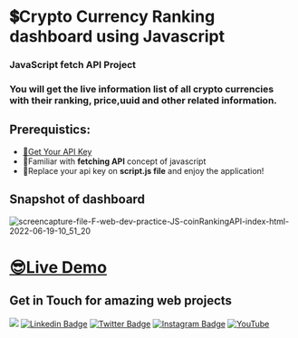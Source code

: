 # 💲Crypto Currency Ranking dashboard using Javascript
### JavaScript fetch API Project
### You will get the live information list of all crypto currencies with their ranking, price,uuid and other related information.
## Prerequistics:
<ul>
  <li><a href="https://developers.coinranking.com/account" target="_blank">📍Get Your API Key</a></li>
  <li>📖Familiar with <b>fetching API</b> concept of javascript</li>
  <li>🎃Replace your api key on <b>script.js file</b> and enjoy the application!</li>
</ul>

## Snapshot of dashboard
![screencapture-file-F-web-dev-practice-JS-coinRankingAPI-index-html-2022-06-19-10_51_20](https://user-images.githubusercontent.com/60597502/174492457-e743a794-94a7-40bd-ab45-4f652eea5caf.png)


<h1><a href="https://noor-ahmed-12.github.io/LiveCryptoCurrencyRankingWebApp.github.io/">😎Live Demo</a></h1>

## Get in Touch for amazing web projects
![](https://komarev.com/ghpvc/?username=Noor-Ahmed-12)
[![Linkedin Badge](https://img.shields.io/badge/-LinkedIn-0e76a8?style=flat-square&logo=Linkedin&logoColor=white)](https://www.linkedin.com/in/noor-ahmed-shaikh-2989691b4)
[![Twitter Badge](https://img.shields.io/badge/-Twitter-00acee?style=flat-square&logo=Twitter&logoColor=white)](https://www.twitter.com/NoorShykh54?s=09)
[![Instagram Badge](https://img.shields.io/badge/-Instagram-e4405f?style=flat-square&logo=Instagram&logoColor=white)](https://www.instagram.com/noor_ahmed_shykh/)
[![YouTube](https://img.shields.io/badge/YouTube-%23FF0000.svg?style=flat-square&logo=YouTube&logoColor=white)](https://www.youtube.com/channel/UCjL6YmenQdWJ2zM-spMUb4w)
